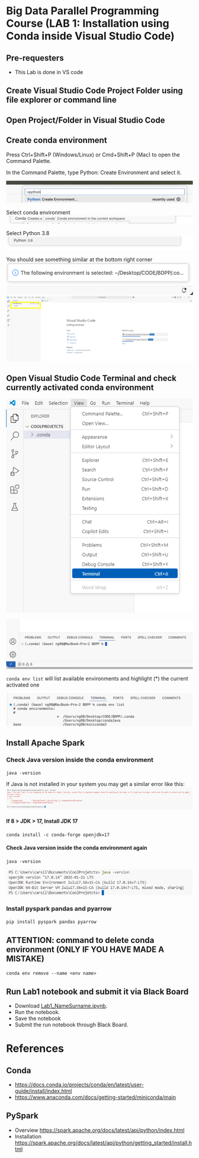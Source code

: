 # Big Data Parallel Programming Course (LAB 1: Installation using Conda inside Visual Studio Code)

## Pre-requesters
- This Lab is done in VS code

## Create Visual Studio Code Project Folder using file explorer or command line 

## Open Project/Folder in Visual Studio Code

## Create conda environment
Press Ctrl+Shift+P (Windows/Linux) or Cmd+Shift+P (Mac) to open the Command Palette.

In the Command Palette, type Python: Create Environment and select it.

![](Create_Env_1.png)

Select conda environment
![](Create_Env_2.png)

Select Python 3.8
![](Create_Env_3.png)

You should see something similar at the bottom right corner
![](Create_Env_4.png)
![Conda_Install_Success.png](Conda_Install_Success.png)

## Open Visual Studio Code Terminal and check currently activated conda environment
![Open_Terminal.png](Open_Terminal.png)

![](Check_Env_2.png)

`conda env list` will list available environments and highlight (*) the current activated one

![](Check_Env_3.png)

## Install Apache Spark
### Check Java version inside the conda environment
``java -version``

If Java is not installed in your system you may get a similar error like this:
![Java_Not_Found.png](Java_Not_Found.png)
#### If 8 > JDK > 17, Install JDK 17
``conda install -c conda-forge openjdk=17``
#### Check Java version inside the conda environment again
``java -version``

![Java_Install_Success.png](Java_Install_Success.png)
### Install pyspark pandas and pyarrow
``pip install pyspark pandas pyarrow``

## ATTENTION: command to delete conda environment (ONLY IF YOU HAVE MADE A MISTAKE)
``conda env remove --name <env name>``

## Run Lab1 notebook and submit it via Black Board

- Download [Lab1_NameSurname.ipynb](Lab1_NameSurname.ipynb).
- Run the notebook. 
- Save the notebook
- Submit the run notebook through Black Board.

# References
## Conda 
- https://docs.conda.io/projects/conda/en/latest/user-guide/install/index.html
- https://www.anaconda.com/docs/getting-started/miniconda/main

## PySpark
- Overview https://spark.apache.org/docs/latest/api/python/index.html
- Installation https://spark.apache.org/docs/latest/api/python/getting_started/install.html